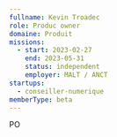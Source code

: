 ```yaml
---
fullname: Kevin Troadec
role: Produc owner 
domaine: Produit
missions:
  - start: 2023-02-27
    end: 2023-05-31
    status: independent
    employer: MALT / ANCT
startups:
  - conseiller-numerique
memberType: beta
---
```


PO 
